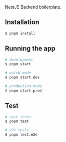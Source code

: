 NestJS Backend boilerplate.

## Installation

```bash
$ pnpm install
```

## Running the app

```bash
# development
$ pnpm start

# watch mode
$ pnpm start:dev

# production mode
$ pnpm start:prod
```

## Test

```bash
# unit tests
$ pnpm test

# e2e tests
$ pnpm test:e2e
```
